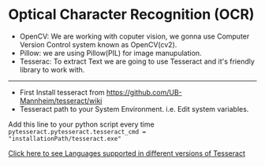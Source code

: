
# Optical Character Recognition (OCR)
- OpenCV: We are working with coputer vision, we gonna use Computer Version Control system known as OpenCV(cv2).  
- Pillow: we are using Pillow(PIL) for image manupulation.  
- Tesserac: To extract Text we are going to use Tesseract and it's friendly library to work with.
----
- First Install tesseract from https://github.com/UB-Mannheim/tesseract/wiki   
- Tesseract path to your System Environment. i.e. Edit system variables.

Add this line to your python script every time  
`
pytesseract.pytesseract.tesseract_cmd = "installationPath/tesseract.exe"
`


[Click here to see Languages supported in different versions of Tesseract](https://github.com/tesseract-ocr/tessdoc/blob/master/Data-Files-in-different-versions.md)

